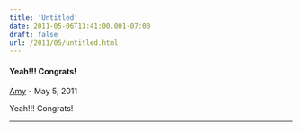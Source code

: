```yaml
---
title: 'Untitled'
date: 2011-05-06T13:41:00.001-07:00
draft: false
url: /2011/05/untitled.html
---
```


#### Yeah!!! Congrats!
[Amy](https://www.blogger.com/profile/16730340954836360884 "noreply@blogger.com") - <time datetime="2011-05-06T16:08:52.337-07:00">May 5, 2011</time>

Yeah!!! Congrats!
<hr />
